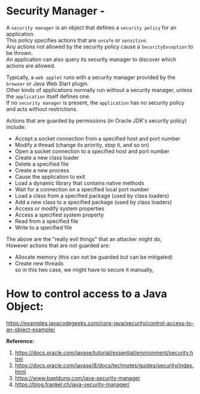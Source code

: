 # Security Manager - 

A `security manager` is an object that defines a `security policy` for an application.  
This policy specifies actions that are `unsafe` or `sensitive`.  
Any actions not allowed by the security policy cause a `SecurityException` to be thrown.  
An application can also query its security manager to discover which actions are allowed.  

Typically, a `web applet` runs with a security manager provided by the `browser` or Java Web Start plugin.  
Other kinds of applications normally run without a security manager, unless the `application` itself defines one.  
If no `security manager` is present, the `application` has no security policy and acts without restrictions.  

Actions that are guarded by permissions (in Oracle JDK's security policy) include:  
- Accept a socket connection from a specified host and port number
- Modify a thread (change its priority, stop it, and so on)
- Open a socket connection to a specified host and port number
- Create a new class loader
- Delete a specified file
- Create a new process
- Cause the application to exit
- Load a dynamic library that contains native methods
- Wait for a connection on a specified local port number
- Load a class from a specified package (used by class loaders)
- Add a new class to a specified package (used by class loaders)
- Access or modify system properties
- Access a specified system property
- Read from a specified file
- Write to a specified file

The above are the "really evil things" that an attacker might do,  
However actions that are not guarded are:  
- Allocate memory (this can not be guarded but can be mitigated)  
- Create new threads  
so in this two case, we might have to secure it manually,  

# How to control access to a Java Object:
https://examples.javacodegeeks.com/core-java/security/control-access-to-an-object-example/  

**Reference:**  
1. https://docs.oracle.com/javase/tutorial/essential/environment/security.html
2. https://docs.oracle.com/javase/8/docs/technotes/guides/security/index.html
3. https://www.baeldung.com/java-security-manager
4. https://blog.frankel.ch/java-security-manager/

